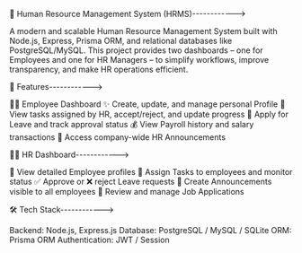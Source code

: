 💼 Human Resource Management System (HRMS)------------>

A modern and scalable Human Resource Management System built with Node.js, Express, Prisma ORM, and relational databases like PostgreSQL/MySQL.
This project provides two dashboards – one for Employees and one for HR Managers – to simplify workflows, improve transparency, and make HR operations efficient.

🚀 Features------------>

👨‍💼 Employee Dashboard
✨ Create, update, and manage personal Profile
📌 View tasks assigned by HR, accept/reject, and update progress
📝 Apply for Leave and track approval status
💰 View Payroll history and salary transactions
📢 Access company-wide HR Announcements

🧑‍💻 HR Dashboard------------>

👀 View detailed Employee profiles
📂 Assign Tasks to employees and monitor status
✅ Approve or ❌ reject Leave requests
📢 Create Announcements visible to all employees
📑 Review and manage Job Applications

🛠️ Tech Stack------------>

Backend: Node.js, Express.js
Database: PostgreSQL / MySQL / SQLite
ORM: Prisma ORM
Authentication: JWT / Session